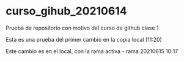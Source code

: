 # curso_gihub_20210614
Prueba de repositorio con motivo del curso de github clase 1

Esta es una prueba del primer cambio en la copia local (11:20)


Este cambio es en el local, con la rama activa - rama 20210615 10:17